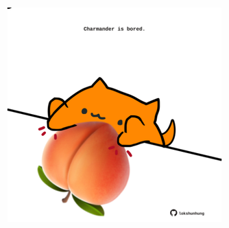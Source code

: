 <!-- built at 23/10/2025, 00:01:08 UTC -->
<p align="center">
  <img width="500" height="500" src="./ReadmeImage.svg">
</p>
